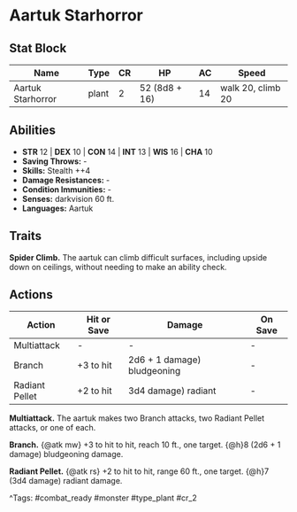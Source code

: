 # Aartuk Starhorror

## Stat Block

| Name | Type | CR | HP | AC | Speed |
|------|------|----|----|----|-------|
| Aartuk Starhorror | plant | 2 | 52 (8d8 + 16) | 14 | walk 20, climb 20 |

## Abilities

- **STR** 12 | **DEX** 10 | **CON** 14 | **INT** 13 | **WIS** 16 | **CHA** 10
- **Saving Throws:** -  
- **Skills:** Stealth ++4  
- **Damage Resistances:** -  
- **Condition Immunities:** -  
- **Senses:** darkvision 60 ft.  
- **Languages:** Aartuk

## Traits

**Spider Climb.** The aartuk can climb difficult surfaces, including upside down on ceilings, without needing to make an ability check.


## Actions

| Action | Hit or Save | Damage | On Save |
|--------|--------------|--------|----------|
| Multiattack | - | - | - |
| Branch | +3 to hit | 2d6 + 1 damage) bludgeoning | - |
| Radiant Pellet | +2 to hit | 3d4 damage) radiant | - |

**Multiattack.** The aartuk makes two Branch attacks, two Radiant Pellet attacks, or one of each.

**Branch.** {@atk mw} +3 to hit to hit, reach 10 ft., one target. {@h}8 (2d6 + 1 damage) bludgeoning damage.

**Radiant Pellet.** {@atk rs} +2 to hit to hit, range 60 ft., one target. {@h}7 (3d4 damage) radiant damage.


^Tags: #combat_ready #monster #type_plant #cr_2